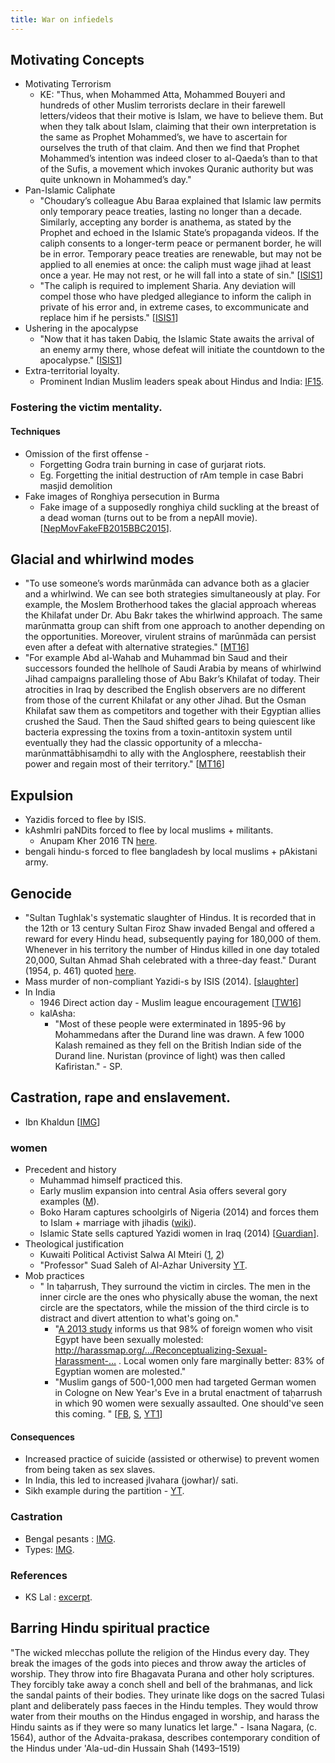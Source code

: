 ```yaml
---
title: War on infiedels
---
```


## Motivating Concepts

- Motivating Terrorism
    - KE: "Thus, when Mohammed Atta, Mohammed Bouyeri and hundreds of other Muslim terrorists declare in their farewell letters/videos that their motive is Islam, we have to believe them. But when they talk about Islam, claiming that their own interpretation is the same as Prophet Mohammed’s, we have to ascertain for ourselves the truth of that claim. And then we find that Prophet Mohammed’s intention was indeed closer to al-Qaeda’s than to that of the Sufis, a movement which invokes Quranic authority but was quite unknown in Mohammed’s day."
- Pan-Islamic Caliphate
    - "Choudary’s colleague Abu Baraa explained that Islamic law permits only temporary peace treaties, lasting no longer than a decade. Similarly, accepting any border is anathema, as stated by the Prophet and echoed in the Islamic State’s propaganda videos. If the caliph consents to a longer-term peace or permanent border, he will be in error. Temporary peace treaties are renewable, but may not be applied to all enemies at once: the caliph must wage jihad at least once a year. He may not rest, or he will fall into a state of sin." \[[ISIS1](http://www.theatlantic.com/features/archive/2015/02/what-isis-really-wants/384980/)\]
    - "The caliph is required to implement Sharia. Any deviation will compel those who have pledged allegiance to inform the caliph in private of his error and, in extreme cases, to excommunicate and replace him if he persists." \[[ISIS1](http://www.theatlantic.com/features/archive/2015/02/what-isis-really-wants/384980/)\]
- Ushering in the apocalypse
    - "Now that it has taken Dabiq, the Islamic State awaits the arrival of an enemy army there, whose defeat will initiate the countdown to the apocalypse." \[[ISIS1](http://www.theatlantic.com/features/archive/2015/02/what-isis-really-wants/384980/)\]
- Extra-territorial loyalty.
    - Prominent Indian Muslim leaders speak about Hindus and India: [IF15](http://indiafacts.co.in/prominent-indian-muslim-leaders-speak-about-hindus/).

### Fostering the victim mentality.

#### Techniques

- Omission of the first offense - 
  - Forgetting Godra train burning in case of gurjarat riots.
  - Eg. Forgetting the initial destruction of rAm temple in case Babri masjid demolition
- Fake images of Ronghiya persecution in Burma
    - Fake image of a supposedly ronghiya child suckling at the breast of a dead woman (turns out to be from a nepAlI movie). \[[NepMovFake](http://www.reddit.com/r/1000words/comments/1cwrm1/burman_child_tries_to_drink_from_his_dead_mothers/)[FB2015](https://www.facebook.com/shruti.jagdeesh/posts/10155560799370133)[BBC2015](http://www.bbc.com/news/blogs-trending-32979147)\].

## Glacial and whirlwind modes

- "To use someone’s words marūnmāda can advance both as a glacier and a whirlwind. We can see both strategies simultaneously at play. For example, the Moslem Brotherhood takes the glacial approach whereas the Khilafat under Dr. Abu Bakr takes the whirlwind approach. The same marūnmatta group can shift from one approach to another depending on the opportunities. Moreover, virulent strains of marūnmāda can persist even after a defeat with alternative strategies." \[[MT16](https://manasataramgini.wordpress.com/2016/07/09/a-geopolitical-package-july-2016/)\]
- "For example Abd al-Wahab and Muhammad bin Saud and their successors founded the hellhole of Saudi Arabia by means of whirlwind Jihad campaigns paralleling those of Abu Bakr’s Khilafat of today. Their atrocities in Iraq by described the English observers are no different from those of the current Khilafat or any other Jihad. But the Osman Khilafat saw them as competitors and together with their Egyptian allies crushed the Saud. Then the Saud shifted gears to being quiescent like bacteria expressing the toxins from a toxin-antitoxin system until eventually they had the classic opportunity of a mleccha-marūnmattābhisaṃdhi to ally with the Anglosphere, reestablish their power and regain most of their territory." \[[MT16](https://manasataramgini.wordpress.com/2016/07/09/a-geopolitical-package-july-2016/)\]

## Expulsion

- Yazidis forced to flee by ISIS.
- kAshmIri paNDits forced to flee by local muslims + militants.
    - Anupam Kher 2016 TN [here](https://www.youtube.com/watch?v=nRNo6bqbThI).
- bengali hindu-s forced to flee bangladesh by local muslims + pAkistani army.

## Genocide

- "Sultan Tughlak's systematic slaughter of Hindus. It is recorded that in the 12th or 13 century Sultan Firoz Shaw invaded Bengal and offered a reward for every Hindu head, subsequently paying for 180,000 of them. Whenever in his territory the number of Hindus killed in one day totaled 20,000, Sultan Ahmad Shah celebrated with a three-day feast." Durant (1954, p. 461) quoted [here](http://hawaii.edu/powerkills/DBG.CHAP3.HTM).
- Mass murder of non-compliant Yazidi-s by ISIS (2014). \[[slaughter](http://www.reuters.com/article/2014/08/18/us-iraq-security-yazidis-idUSKBN0GI1QK20140818?feedType=RSS&feedName=worldNews)\]
- In India
    - 1946 Direct action day - Muslim league encouragement \[[TW16](https://twitter.com/blog_supplement/status/776269924541005824)\]
    - kalAsha:
        - "Most of these people were exterminated in 1895-96 by Mohammedans after the Durand line was drawn. A few 1000 Kalash remained as they fell on the British Indian side of the Durand line. Nuristan (province of light) was then called Kafiristan." - SP.

## Castration, rape and enslavement.

- Ibn Khaldun \[[IMG](http://i.imgsafe.org/63eaa8e442.png)\]  
    
### women
- Precedent and history
    - Muhammad himself practiced this. 
    - Early muslim expansion into central Asia offers several gory examples ([M](http://www.indiafacts.co.in/isis-caliphate-lessons-earliest-mohammedan-invasions-central-asia/)).
    - Boko Haram captures schoolgirls of Nigeria (2014) and forces them to Islam + marriage with jihadis ([wiki](https://en.wikipedia.org/wiki/Chibok_schoolgirls_kidnapping)).
    - Islamic State sells captured Yazidi women in Iraq (2014) \[[Guardian](http://www.theguardian.com/world/2014/aug/11/yazidis-tormented-fears-for-women-girls-kidnapped-sinjar-isis-slaves)\].
- Theological justification
    - Kuwaiti Political Activist Salwa Al Mteiri ([1](https://www.youtube.com/watch?v=x7Sc2uoJ5f8), [2](https://www.youtube.com/watch?v=BoBcFWUTze0))
    - "Professor" Suad Saleh of Al-Azhar University [YT](https://www.youtube.com/watch?v=Hj-Bx4SYufA).
- Mob practices
    - " In taḥarrush, They surround the victim in circles. The men in the inner circle are the ones who physically abuse the woman, the next circle are the spectators, while the mission of the third circle is to distract and divert attention to what's going on."
        - "[A 2013 study](http://harassmap.org/en/wp-content/uploads/2013/03/Reconceptualizing-Sexual-Harassment-in-Egypt.pdf) informs us that 98% of foreign women who visit Egypt have been sexually molested: http://harassmap.org/…/Reconceptualizing-Sexual-Harassment-… . Local women only fare marginally better: 83% of Egyptian women are molested."
        - "Muslim gangs of 500-1,000 men had targeted German women in Cologne on New Year's Eve in a brutal enactment of taḥarrush in which 90 women were sexually assaulted. One should've seen this coming. " \[[FB](https://www.facebook.com/KalavaiVenkat/posts/1669293833350986), [S](http://speisa.com/modules/articles/index.php/item.2374/german-police-it-s-an-arab-rape-game-called-taharrush-and-now-it-has-come-to-europe.html), [YT1](https://www.youtube.com/watch?time_continue=21&v=gMGQAbEA23Q)\]
#### Consequences
- Increased practice of suicide (assisted or otherwise) to prevent women from being taken as sex slaves.
- In India, this led to increased jIvahara (jowhar)/ sati.
- Sikh example during the partition - [YT](https://www.youtube.com/watch?v=2WQtUYv1_-s).

### Castration
- Bengal pesants : [IMG](http://i.imgsafe.org/63ddd3c6c7.jpg).
- Types: [IMG](http://i.imgsafe.org/75b1967146.jpg).  
    
### References
- KS Lal : [excerpt](http://www.sanskritimagazine.com/india/medieval-india-enslavement-hindus-arab-turkish-invaders/#comment-34096).

## Barring Hindu spiritual practice

"The wicked mlecchas pollute the religion of the Hindus every day. They break the images of the gods into pieces and throw away the articles of worship. They throw into fire Bhagavata Purana and other holy scriptures. They forcibly take away a conch shell and bell of the brahmanas, and lick the sandal paints of their bodies. They urinate like dogs on the sacred Tulasi plant and deliberately pass faeces in the Hindu temples. They would throw water from their mouths on the Hindus engaged in worship, and harass the Hindu saints as if they were so many lunatics let large." - Isana Nagara, (c. 1564), author of the Advaita-prakasa, describes contemporary condition of the Hindus under 'Ala-ud-din Hussain Shah (1493–1519)